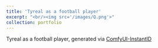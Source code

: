 ```yaml
---
title: 'Tyreal as a football player'
excerpt: "<br/><img src='/images/Q.png'>"
collection: portfolio
---
```


Tyreal as a football player, generated via [ComfyUI-InstantID](https://github.com/ZHO-ZHO-ZHO/ComfyUI-InstantID)
